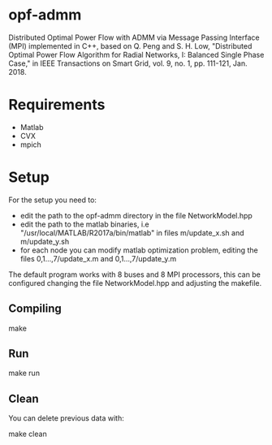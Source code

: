 # opf-admm

Distributed Optimal Power Flow with ADMM via Message Passing Interface (MPI) implemented in C++, based on Q. Peng and S. H. Low, "Distributed Optimal Power Flow Algorithm for Radial Networks, I: Balanced Single Phase Case," in IEEE Transactions on Smart Grid, vol. 9, no. 1, pp. 111-121, Jan. 2018.

# Requirements
- Matlab
- CVX
- mpich

# Setup
For the setup you need to:
- edit the path to the opf-admm directory in the file NetworkModel.hpp
- edit the path to the matlab binaries, i.e "/usr/local/MATLAB/R2017a/bin/matlab" in files m/update_x.sh and m/update_y.sh
- for each node you can modify matlab optimization problem, editing the files 0,1...,7/update_x.m and 0,1...,7/update_y.m

The default program works with 8 buses and 8 MPI processors, this can be configured changing the file NetworkModel.hpp and adjusting the makefile.

## Compiling
make

## Run
make run

## Clean
You can delete previous data with:

make clean
